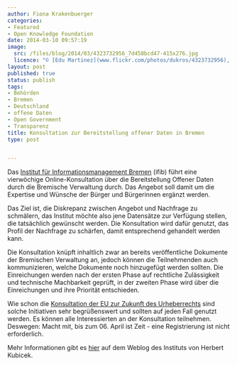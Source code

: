 ```yaml
---
author: Fiona Krakenbuerger
categories:
- Featured
- Open Knowledge Foundation
date: 2014-03-10 09:57:19
image:
  src: /files/blog/2014/03/4323732956_7d458bcd47-415x276.jpg
  licence: "© [Edu Martinez](www.flickr.com/photos/dukros/4323732956), Creative Commons 2.0" 
layout: post
published: true
status: publish
tags:
- Behörden
- Bremen
- Deutschland
- offene Daten
- Open Government
- Transparenz
title: Konsultation zur Bereitstellung offener Daten in Bremen
type: post


---
```

Das [Institut für Informationsmanagement Bremen](http://www.ifib.de) (ifib) führt eine vierwöchige Online-Konsultation über die Bereitstellung Offener Daten durch die Bremische Verwaltung durch. Das Angebot soll damit um die Expertise und Wünsche der Bürger und Bürgerinnen ergänzt werden.

Das Ziel ist, die Diskrepanz zwischen Angebot und Nachfrage zu schmälern, das Institut möchte also jene Datensätze zur Verfügung stellen, die tatsächlich gewünscht werden. Die Konsultation wird dafür genutzt, das Profil der Nachfrage zu schärfen, damit entsprechend gehandelt werden kann. 

Die Konsultation knüpft inhaltlich zwar an bereits veröffentliche Dokumente der Bremischen Verwaltung an, jedoch können die Teilnehmenden auch kommunizieren, welche Dokumente noch hinzugefügt werden sollten. Die Einreichungen werden nach der ersten Phase auf rechtliche Zulässigkeit und technische Machbarkeit geprüft, in der zweiten Phase wird über die Einreichungen und ihre Priorität entschieden. 

Wie schon die [Konsultation der EU zur Zukunft des Urheberrechts](http://irights.info/webschau/eu-kommission-offentliche-konsultation-zur-zukunft-des-europaischen-urheberrechts/20077) sind solche Initiativen sehr begrüßenswert und sollten auf jeden Fall genutzt werden. Es können alle Interessierten an der Konsultation teilnehmen. Deswegen: Macht mit, bis zum 06. April ist Zeit - eine Registrierung ist nicht erforderlich. 

Mehr Informationen gibt es [hier](Konsultation%20f%C3%BCr%20ein%20bedarfsgerechtes%20Open%20Data%20Angebot%20in%20Bremen) auf dem Weblog des Instituts von Herbert Kubicek.